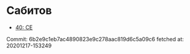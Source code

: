 # Сабитов
- [40: CE](40.md)

Commit: 6b2e9c1eb7ac4890823e9c278aac819d6c5a09c6
 fetched at: 20201217-153249
